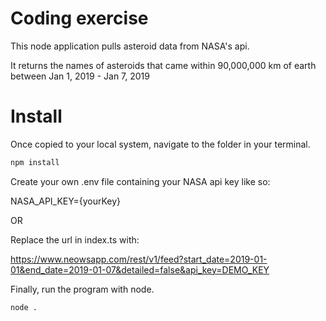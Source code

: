 # Coding exercise
This node application pulls asteroid data from NASA's api.

It returns the names of asteroids that came within 90,000,000 km of earth between Jan 1, 2019 - Jan 7, 2019

# Install
Once copied to your local system, navigate to the folder in your terminal.
   ```sh
   npm install
   ```

Create your own .env file containing your NASA api key like so:

NASA_API_KEY={yourKey}

OR

Replace the url in index.ts with:

https://www.neowsapp.com/rest/v1/feed?start_date=2019-01-01&end_date=2019-01-07&detailed=false&api_key=DEMO_KEY

Finally, run the program with node.
   ```sh
   node .
   ```
